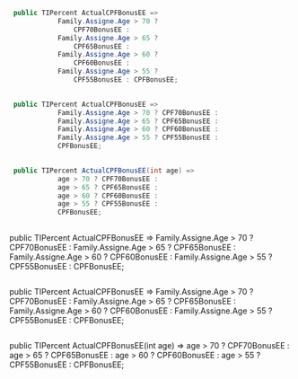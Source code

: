```csharp
 public TIPercent ActualCPFBonusEE =>
            Family.Assigne.Age > 70 ? 
                CPF70BonusEE :
            Family.Assigne.Age > 65 ? 
                CPF65BonusEE :
            Family.Assigne.Age > 60 ? 
                CPF60BonusEE :
            Family.Assigne.Age > 55 ? 
                CPF55BonusEE : CPFBonusEE;
            
```

```csharp
 public TIPercent ActualCPFBonusEE =>
            Family.Assigne.Age > 70 ? CPF70BonusEE :
            Family.Assigne.Age > 65 ? CPF65BonusEE :
            Family.Assigne.Age > 60 ? CPF60BonusEE :
            Family.Assigne.Age > 55 ? CPF55BonusEE :
            CPFBonusEE;
            
```

```csharp
 public TIPercent ActualCPFBonusEE(int age) =>
            age > 70 ? CPF70BonusEE :
            age > 65 ? CPF65BonusEE :
            age > 60 ? CPF60BonusEE :
            age > 55 ? CPF55BonusEE :
            CPFBonusEE;
            
 ```
            
   
 public TIPercent ActualCPFBonusEE =>
            Family.Assigne.Age > 70 ? 
                CPF70BonusEE :
            Family.Assigne.Age > 65 ? 
                CPF65BonusEE :
            Family.Assigne.Age > 60 ? 
                CPF60BonusEE :
            Family.Assigne.Age > 55 ? 
                CPF55BonusEE : CPFBonusEE;
            
```

```
 public TIPercent ActualCPFBonusEE =>
            Family.Assigne.Age > 70 ? CPF70BonusEE :
            Family.Assigne.Age > 65 ? CPF65BonusEE :
            Family.Assigne.Age > 60 ? CPF60BonusEE :
            Family.Assigne.Age > 55 ? CPF55BonusEE :
            CPFBonusEE;
            
```
```
 public TIPercent ActualCPFBonusEE(int age) =>
            age > 70 ? CPF70BonusEE :
            age > 65 ? CPF65BonusEE :
            age > 60 ? CPF60BonusEE :
            age > 55 ? CPF55BonusEE :
            CPFBonusEE;
            
 ```
            
   
